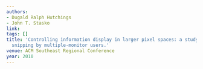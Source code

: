 ```yaml
---
authors:
- Dugald Ralph Hutchings
- John T. Stasko
link:
tags: []
title: 'Controlling information display in larger pixel spaces: a study of window
  snipping by multiple-monitor users.'
venue: ACM Southeast Regional Conference
year: 2010
---
```

